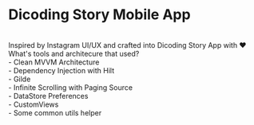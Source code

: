 <h1>Dicoding Story Mobile App</h1>
</br>
Inspired by Instagram UI/UX and crafted into Dicoding Story App with ❤️
</br>
What's tools and architecure that used?
</br>
- Clean MVVM Architecture
</br>
- Dependency Injection with Hilt
</br>
- Gilde
</br>
- Infinite Scrolling with Paging Source
</br>
- DataStore Preferences
</br>
- CustomViews
</br>
- Some common utils helper 
